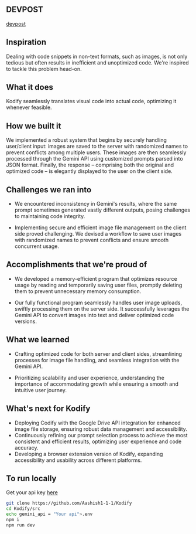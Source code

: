 ## DEVPOST

[devpost](https://devpost.com/software/codify-uevra8)

## Inspiration

Dealing with code snippets in non-text formats, such as images, is not only tedious but often results in inefficient and unoptimized code. We're inspired to tackle this problem head-on.

## What it does

Kodify seamlessly translates visual code into actual code, optimizing it whenever feasible.

## How we built it

We implemented a robust system that begins by securely handling user/client input: images are saved to the server with randomized names to prevent conflicts among multiple users. These images are then seamlessly processed through the Gemini API using customized prompts parsed into JSON format. Finally, the response – comprising both the original and optimized code – is elegantly displayed to the user on the client side.

## Challenges we ran into

- We encountered inconsistency in Gemini's results, where the same prompt sometimes generated vastly different outputs, posing challenges to maintaining code integrity.

- Implementing secure and efficient image file management on the client side proved challenging. We devised a workflow to save user images with randomized names to prevent conflicts and ensure smooth concurrent usage.

## Accomplishments that we're proud of

- We developed a memory-efficient program that optimizes resource usage by reading and temporarily saving user files, promptly deleting them to prevent unnecessary memory consumption.

- Our fully functional program seamlessly handles user image uploads, swiftly processing them on the server side. It successfully leverages the Gemini API to convert images into text and deliver optimized code versions.


## What we learned

- Crafting optimized code for both server and client sides, streamlining processes for image file handling, and seamless integration with the Gemini API.

- Prioritizing scalability and user experience, understanding the importance of accommodating growth while ensuring a smooth and intuitive user journey.

## What's next for Kodify

- Deploying Codify with the Google Drive API integration for enhanced image file storage, ensuring robust data management and accessibility.
- Continuously refining our prompt selection process to achieve the most consistent and efficient results, optimizing user experience and code accuracy.
- Developing a browser extension version of Kodify, expanding accessibility and usability across different platforms.

## To run locally 

Get your api key [here](https://aistudio.google.com/app/apikey)
```bash 
git clone https://github.com/Aashish1-1-1/Kodify
cd Kodify/src
echo gemini_api = "Your api">.env
npm i
npm run dev
```

